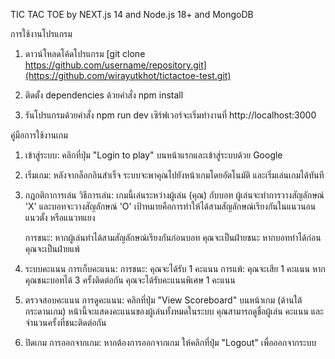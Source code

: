 TIC TAC TOE  by NEXT.js 14 and Node.js 18+ and MongoDB

การใช้งานโปรแกรม
1. ดาวน์โหลดโค้ดโปรแกรม
   [git clone https://github.com/username/repository.git](https://github.com/wirayutkhot/tictactoe-test.git)

2. ติดตั้ง dependencies ด้วยคำสั่ง npm install

3. รันโปรแกรมด้วยคำสั่ง
   npm run dev
   เซิร์ฟเวอร์จะเริ่มทำงานที่ http://localhost:3000

คู่มือการใช้งานเกม
1. เข้าสู่ระบบ:
    คลิกที่ปุ่ม "Login to play" บนหน้าแรกและเข้าสู่ระบบด้วย Google
   
2. เริ่มเกม:
    หลังจากล็อกอินสำเร็จ ระบบจะพาคุณไปยังหน้าเกมโดยอัตโนมัติ และเริ่มเล่นเกมได้ทันที
   
3. กฎกติกาการเล่น
    วิธีการเล่น:
        เกมนี้เล่นระหว่างผู้เล่น (คุณ) กับบอท
        ผู้เล่นจะทำการวางสัญลักษณ์ 'X' และบอทจะวางสัญลักษณ์ 'O'
        เป้าหมายคือการทำให้ได้สามสัญลักษณ์เรียงกันในแนวนอน แนวตั้ง หรือแนวทแยง

    การชนะ:
        หากผู้เล่นทำได้สามสัญลักษณ์เรียงกันก่อนบอท คุณจะเป็นฝ่ายชนะ
        หากบอททำได้ก่อน คุณจะเป็นฝ่ายแพ้

4. ระบบคะแนน
    การเก็บคะแนน:
        การชนะ: คุณจะได้รับ 1 คะแนน
        การแพ้: คุณจะเสีย 1 คะแนน
        หากคุณชนะบอทได้ 3 ครั้งติดต่อกัน คุณจะได้รับคะแนนพิเศษ 1 คะแนน

5. ตรวจสอบคะแนน
    การดูคะแนน:
        คลิกที่ปุ่ม "View Scoreboard" บนหน้าเกม (ด้านใต้กระดานเกม)
        หน้านี้จะแสดงคะแนนของผู้เล่นทั้งหมดในระบบ
        คุณสามารถดูชื่อผู้เล่น คะแนน และจำนวนครั้งที่ชนะติดต่อกัน

6. ปิดเกม
    การออกจากเกม:
        หากต้องการออกจากเกม ให้คลิกที่ปุ่ม "Logout" เพื่อออกจากระบบ


